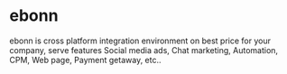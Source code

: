 # ebonn
ebonn is cross platform integration environment on best price for your company, serve features Social media ads, Chat marketing, Automation, CPM, Web page, Payment getaway, etc..
